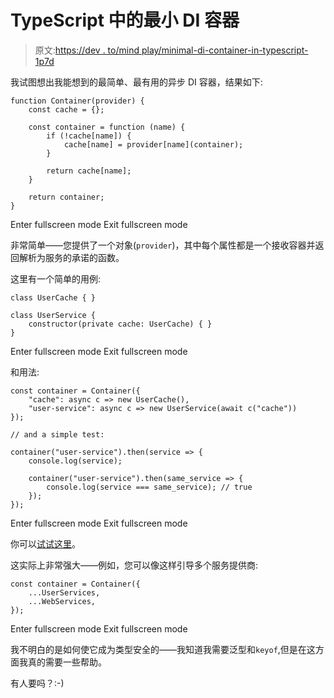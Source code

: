 # TypeScript 中的最小 DI 容器

> 原文:[https://dev . to/mind play/minimal-di-container-in-typescript-1p7d](https://dev.to/mindplay/minimal-di-container-in-typescript-1p7d)

我试图想出我能想到的最简单、最有用的异步 DI 容器，结果如下:

```
function Container(provider) {
    const cache = {};

    const container = function (name) {
        if (!cache[name]) {
            cache[name] = provider[name](container);
        }

        return cache[name];
    }

    return container;
} 
```

Enter fullscreen mode Exit fullscreen mode

非常简单——您提供了一个对象(`provider`)，其中每个属性都是一个接收容器并返回解析为服务的承诺的函数。

这里有一个简单的用例:

```
class UserCache { }

class UserService {
    constructor(private cache: UserCache) { }
} 
```

Enter fullscreen mode Exit fullscreen mode

和用法:

```
const container = Container({
    "cache": async c => new UserCache(),
    "user-service": async c => new UserService(await c("cache"))
});

// and a simple test:

container("user-service").then(service => {
    console.log(service);

    container("user-service").then(same_service => {
        console.log(service === same_service); // true
    });
}); 
```

Enter fullscreen mode Exit fullscreen mode

你可以[试试这里](https://www.typescriptlang.org/play/index.html#src=function%20Container(provider)%20%7B%0D%0A%20%20%20%20const%20cache%20%3D%20%7B%7D%3B%0D%0A%0D%0A%20%20%20%20const%20container%20%3D%20function%20(name)%20%7B%0D%0A%20%20%20%20%20%20%20%20if%20(!cache%5Bname%5D)%20%7B%0D%0A%20%20%20%20%20%20%20%20%20%20%20%20cache%5Bname%5D%20%3D%20provider%5Bname%5D(container)%3B%0D%0A%20%20%20%20%20%20%20%20%7D%0D%0A%0D%0A%20%20%20%20%20%20%20%20return%20cache%5Bname%5D%3B%0D%0A%20%20%20%20%7D%0D%0A%0D%0A%20%20%20%20return%20container%3B%0D%0A%7D%0D%0A%0D%0A%2F%2F%20EXAMPLE%3A%0D%0A%0D%0Aclass%20UserCache%20%7B%20%7D%0D%0A%0D%0Aclass%20UserService%20%7B%0D%0A%20%20%20%20constructor(private%20cache%3A%20UserCache)%20%7B%20%7D%0D%0A%7D%0D%0A%0D%0Alet%20container%20%3D%20Container(%7B%0D%0A%20%20%20%20%22cache%22%3A%20async%20c%20%3D%3E%20new%20UserCache()%2C%0D%0A%20%20%20%20%22user-service%22%3A%20async%20c%20%3D%3E%20new%20UserService(await%20c(%22cache%22))%0D%0A%7D)%3B%0D%0A%0D%0Acontainer(%22user-service%22).then(service%20%3D%3E%20%7B%0D%0A%20%20%20%20console.log(service)%3B%0D%0A%0D%0A%20%20%20%20container(%22user-service%22).then(same_service%20%3D%3E%20%7B%0D%0A%20%20%20%20%20%20%20%20console.log(service%20%3D%3D%3D%20same_service)%3B%20%2F%2F%20true%0D%0A%20%20%20%20%7D)%3B%0D%0A%7D)%3B%0D%0A)。

这实际上非常强大——例如，您可以像这样引导多个服务提供商:

```
const container = Container({
    ...UserServices,
    ...WebServices,
}); 
```

Enter fullscreen mode Exit fullscreen mode

我不明白的是如何使它成为类型安全的——我知道我需要泛型和`keyof`,但是在这方面我真的需要一些帮助。

有人要吗？:-)